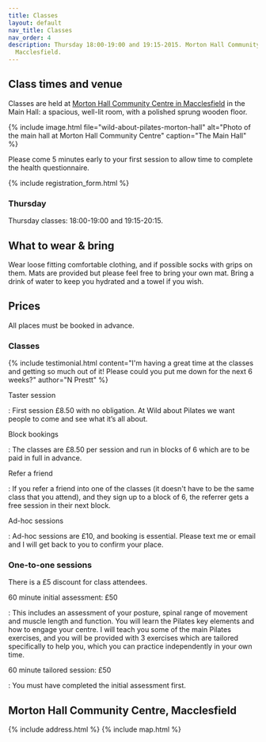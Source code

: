 ```yaml
---
title: Classes
layout: default
nav_title: Classes
nav_order: 4
description: Thursday 18:00-19:00 and 19:15-2015. Morton Hall Community Centre in
  Macclesfield.
---
```


## Class times and venue

Classes are held at [Morton Hall Community Centre in Macclesfield](#morton-hall-community-centre-macclesfield) in the Main Hall: a spacious, well-lit room, with a polished sprung wooden floor.

{% include image.html
    file="wild-about-pilates-morton-hall"
    alt="Photo of the main hall at Morton Hall Community Centre"
    caption="The Main Hall"
%}

Please come 5 minutes early to your first session to allow time to complete the health questionnaire.

{% include registration_form.html %}

### Thursday

Thursday classes: <time>18:00</time>-<time>19:00</time> and <time>19:15</time>-<time>20:15</time>.

## What to wear & bring

Wear loose fitting comfortable clothing, and if possible socks with grips on them. Mats are provided but please feel free to bring your own mat. Bring a drink of water to keep you hydrated and a towel if you wish.

## Prices

All places must be booked in advance.

### Classes

{% include testimonial.html
    content="I'm having a great time at the classes and getting so much out of it!  Please could you put me down for the next 6 weeks?"
    author="N Prestt" %}

Taster session

: First session £8.50 with no obligation. At Wild about Pilates we want people to come and see what it’s all about.

Block bookings

: The classes are £8.50 per session and run in blocks of 6 which are to be paid in full in advance.

Refer a friend

: If you refer a friend into one of the classes (it doesn't have to be the same class that you attend), and they sign up to a block of 6, the referrer gets a free session in their next block.

Ad-hoc sessions

: Ad-hoc sessions are £10, and booking is essential. Please text me or email and I will get back to you to confirm your place.

### One-to-one sessions

There is a £5 discount for class attendees.

60 minute initial assessment: £50

: This includes an assessment of your posture, spinal range of movement and muscle length and function. You will learn the Pilates key elements and how to engage your centre. I will teach you some of the main Pilates exercises, and you will be provided with 3 exercises which are tailored specifically to help you, which you can practice independently in your own time.

60 minute tailored session: £50

: You must have completed the initial assessment first.

## Morton Hall Community Centre, Macclesfield

{% include address.html %}
{% include map.html %}
